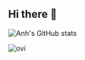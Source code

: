 ## Hi there 👋

![Anh's GitHub stats](https://github-stats-two-teal.vercel.app/api?username=anh4dle&count_private=true&include_all_commits=true&show_icons=true&theme=tokyonight)

<img src="https://github-stats-two-teal.vercel.app/api/top-langs?username=anh4dle&count_private=true&include_all_commits=true&show_icons=true&locale=en&layout=compact&theme=tokyonight" alt="ovi" />
<!--
**anh4dle/anh4dle** is a ✨ _special_ ✨ repository because its `README.md` (this file) appears on your GitHub profile.

Here are some ideas to get you started:

- 🔭 I’m currently working on ...
- 🌱 I’m currently learning ...
- 👯 I’m looking to collaborate on ...
- 🤔 I’m looking for help with ...
- 💬 Ask me about ...
- 📫 How to reach me: ...
- 😄 Pronouns: ...
- ⚡ Fun fact: ...
-->
